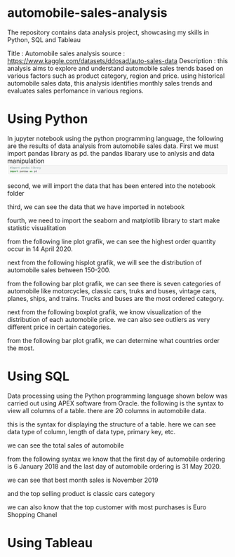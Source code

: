 # automobile-sales-analysis
The repository contains data analysis project, showcasing my skills in Python, SQL and Tableau

 Title       : Automobile sales analysis
 source      : https://www.kaggle.com/datasets/ddosad/auto-sales-data
 Description : this analysis aims to explore and understand automobile sales trends based on various factors such as product category, region and price. 
               using historical automobile sales data, this analysis identifies monthly sales trends and evaluates sales perfomance in various regions.

# Using Python 
In  jupyter notebook using the python programming language, the following are the results of data analysis from automobile sales data. 
First we must import pandas library as pd. the pandas libarary use to anlysis and data manipulation
![alt text](https://github.com/morita-sirait/automobile-sales-analysis/blob/main/image/notebook_import%20pandas%20libraray.PNG?raw=true)

second, we will import the data that has been entered into the notebook folder

third, we can see the data that we have imported in notebook 

fourth, we need to import the seaborn and matplotlib library to start make statistic visualitation

from the following line plot grafik, we can see the highest order quantity occur in 14 April 2020. 

next from the following hisplot grafik, we will see the distribution of automobile sales between 150-200. 

from the following bar plot grafik, we can see there is seven categories of automobile like motorcycles, classic cars, truks and buses, vintage cars, planes, ships, and trains. 
Trucks and buses are the most ordered category.

next from the following boxplot grafik, we know visualization of the distribution of each automobile price. 
we can also see outliers as very different price in certain categories. 

from the following bar plot grafik, we can determine what countries order the most. 




# Using SQL 
Data processing using the Python programming language shown below was carried out using APEX software from Oracle. 
the following is the syntax to view all columns of a table. there are 20 columns in automobile data. 

this is the syntax for displaying the structure of a table. 
here we can see data type of column, length of data type, primary key, etc. 

we can see the total sales of automobile 

from the following syntax we know that the first day of automobile ordering is 6 January 2018 and the last day of automobile ordering is 31 May 2020. 

we can see that best month sales is November 2019 

and the top selling product is classic cars category

we can also know that the top customer with most purchases is Euro Shopping Chanel



# Using Tableau 

